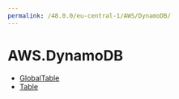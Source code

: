 ```yaml
---
permalink: /48.0.0/eu-central-1/AWS/DynamoDB/
---
```


# AWS.DynamoDB



* [GlobalTable](GlobalTable.md)
* [Table](Table.md)